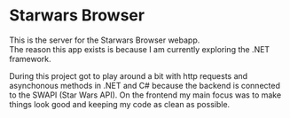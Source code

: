 # Starwars Browser

This is the server for the Starwars Browser webapp.  
The reason this app exists is because I am currently exploring the .NET framework. 

During this project got to play around a bit with http requests and asynchonous methods in .NET and C# because the backend is connected to the SWAPI (Star Wars API). On the frontend my main focus was to make things look good and keeping my code as clean as possible.
